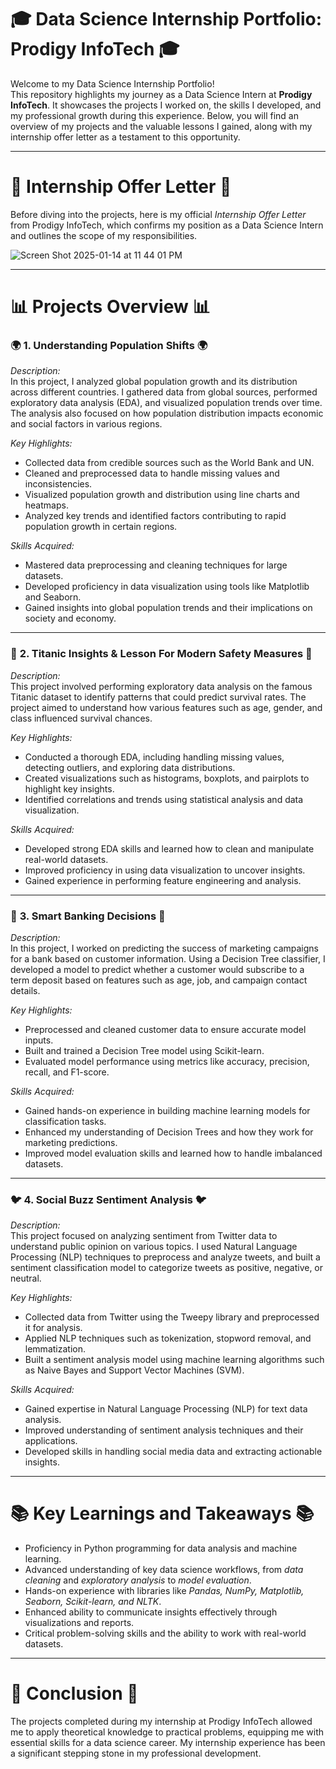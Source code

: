 
# 🎓 **Data Science Internship Portfolio: Prodigy InfoTech** 🎓

Welcome to my Data Science Internship Portfolio!  
This repository highlights my journey as a Data Science Intern at **Prodigy InfoTech**. It showcases the projects I worked on, the skills I developed, and my professional growth during this experience. Below, you will find an overview of my projects and the valuable lessons I gained, along with my internship offer letter as a testament to this opportunity.

---

# 📄 **Internship Offer Letter** 📄

Before diving into the projects, here is my official *Internship Offer Letter* from Prodigy InfoTech, which confirms my position as a Data Science Intern and outlines the scope of my responsibilities.

![Screen Shot 2025-01-14 at 11 44 01 PM](https://github.com/user-attachments/assets/7dbcc2ab-2332-4c28-aceb-a12d5fbbb619)

---

# 📊 **Projects Overview** 📊

### 🌍 **1. Understanding Population Shifts** 🌍
*Description:*  
In this project, I analyzed global population growth and its distribution across different countries. I gathered data from global sources, performed exploratory data analysis (EDA), and visualized population trends over time. The analysis also focused on how population distribution impacts economic and social factors in various regions.

*Key Highlights:*  
- Collected data from credible sources such as the World Bank and UN.  
- Cleaned and preprocessed data to handle missing values and inconsistencies.  
- Visualized population growth and distribution using line charts and heatmaps.  
- Analyzed key trends and identified factors contributing to rapid population growth in certain regions.

*Skills Acquired:*  
- Mastered data preprocessing and cleaning techniques for large datasets.  
- Developed proficiency in data visualization using tools like Matplotlib and Seaborn.  
- Gained insights into global population trends and their implications on society and economy.

---

### 🚢 **2. Titanic Insights & Lesson For Modern Safety Measures** 🚢
*Description:*  
This project involved performing exploratory data analysis on the famous Titanic dataset to identify patterns that could predict survival rates. The project aimed to understand how various features such as age, gender, and class influenced survival chances.

*Key Highlights:*  
- Conducted a thorough EDA, including handling missing values, detecting outliers, and exploring data distributions.  
- Created visualizations such as histograms, boxplots, and pairplots to highlight key insights.  
- Identified correlations and trends using statistical analysis and data visualization.

*Skills Acquired:*  
- Developed strong EDA skills and learned how to clean and manipulate real-world datasets.  
- Improved proficiency in using data visualization to uncover insights.  
- Gained experience in performing feature engineering and analysis.

---

### 💼 **3. Smart Banking Decisions** 💼
*Description:*  
In this project, I worked on predicting the success of marketing campaigns for a bank based on customer information. Using a Decision Tree classifier, I developed a model to predict whether a customer would subscribe to a term deposit based on features such as age, job, and campaign contact details.

*Key Highlights:*  
- Preprocessed and cleaned customer data to ensure accurate model inputs.  
- Built and trained a Decision Tree model using Scikit-learn.  
- Evaluated model performance using metrics like accuracy, precision, recall, and F1-score.

*Skills Acquired:*  
- Gained hands-on experience in building machine learning models for classification tasks.  
- Enhanced my understanding of Decision Trees and how they work for marketing predictions.  
- Improved model evaluation skills and learned how to handle imbalanced datasets.

---

### 🐦 **4. Social Buzz Sentiment Analysis** 🐦
*Description:*  
This project focused on analyzing sentiment from Twitter data to understand public opinion on various topics. I used Natural Language Processing (NLP) techniques to preprocess and analyze tweets, and built a sentiment classification model to categorize tweets as positive, negative, or neutral.

*Key Highlights:*  
- Collected data from Twitter using the Tweepy library and preprocessed it for analysis.  
- Applied NLP techniques such as tokenization, stopword removal, and lemmatization.  
- Built a sentiment analysis model using machine learning algorithms such as Naive Bayes and Support Vector Machines (SVM).

*Skills Acquired:*  
- Gained expertise in Natural Language Processing (NLP) for text data analysis.  
- Improved understanding of sentiment analysis techniques and their applications.  
- Developed skills in handling social media data and extracting actionable insights.

---

# 📚 **Key Learnings and Takeaways** 📚

- Proficiency in Python programming for data analysis and machine learning.  
- Advanced understanding of key data science workflows, from *data cleaning* and *exploratory analysis* to *model evaluation*.  
- Hands-on experience with libraries like *Pandas, NumPy, Matplotlib, Seaborn, Scikit-learn, and NLTK*.  
- Enhanced ability to communicate insights effectively through visualizations and reports.  
- Critical problem-solving skills and the ability to work with real-world datasets.

---

# 🎯 **Conclusion** 🎯

The projects completed during my internship at Prodigy InfoTech allowed me to apply theoretical knowledge to practical problems, equipping me with essential skills for a data science career. My internship experience has been a significant stepping stone in my professional development.

